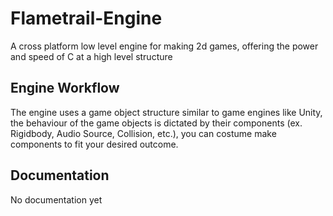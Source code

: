 # Flametrail-Engine
A cross platform low level engine for making 2d games, offering the power and speed of C at a high level structure

## Engine Workflow
The engine uses a game object structure similar to game engines like Unity,
the behaviour of the game objects is dictated by their components (ex. Rigidbody, Audio Source, Collision, etc.), 
you can costume make components to fit your desired outcome.

## Documentation
No documentation yet

